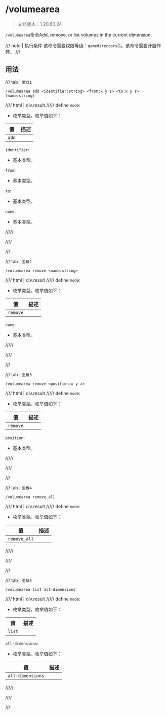 # /volumearea

> 文档版本：1.20.80.24

`/volumearea`命令Add, remove, or list volumes in the current dimension.

/// note | 执行条件
该命令需要权限等级：`gamedirectors`|`1`。该命令需要开启作弊。
///

## 用法

/// tab | `重载1`
```mcfunction
/volumearea add <identifier:string> <from:x y z> <to:x y z> [name:string]
```

//// html | div.result
///// define
`mode`: <!-- md:samp VolumeAreaAdd -->

- 枚举类型。枚举值如下：

|值|描述|
|---|---|
|`add`||


`identifier`: <!-- md:samp string -->

- 基本类型。

`from`: <!-- md:samp x y z -->

- 基本类型。

`to`: <!-- md:samp x y z -->

- 基本类型。

`name`: <!-- md:samp string -->

- 基本类型。


/////

////

///

/// tab | `重载2`
```mcfunction
/volumearea remove <name:string>
```

//// html | div.result
///// define
`mode`: <!-- md:samp VolumeAreaRemove -->

- 枚举类型。枚举值如下：

|值|描述|
|---|---|
|`remove`||


`name`: <!-- md:samp string -->

- 基本类型。


/////

////

///

/// tab | `重载3`
```mcfunction
/volumearea remove <position:x y z>
```

//// html | div.result
///// define
`mode`: <!-- md:samp VolumeAreaRemove -->

- 枚举类型。枚举值如下：

|值|描述|
|---|---|
|`remove`||


`position`: <!-- md:samp x y z -->

- 基本类型。


/////

////

///

/// tab | `重载4`
```mcfunction
/volumearea remove_all
```

//// html | div.result
///// define
`mode`: <!-- md:samp VolumeAreaRemoveAll -->

- 枚举类型。枚举值如下：

|值|描述|
|---|---|
|`remove_all`||



/////

////

///

/// tab | `重载5`
```mcfunction
/volumearea list all-dimensions
```

//// html | div.result
///// define
`mode`: <!-- md:samp VolumeAreaList -->

- 枚举类型。枚举值如下：

|值|描述|
|---|---|
|`list`||


`all-dimensions`: <!-- md:samp VolumeAreaAllDimensions -->

- 枚举类型。枚举值如下：

|值|描述|
|---|---|
|`all-dimensions`||



/////

////

///
